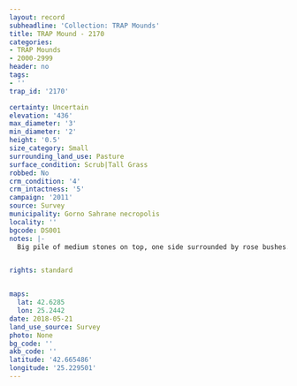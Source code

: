 ```yaml
---
layout: record
subheadline: 'Collection: TRAP Mounds'
title: TRAP Mound - 2170
categories:
- TRAP Mounds
- 2000-2999
header: no
tags:
- ''
trap_id: '2170'

certainty: Uncertain
elevation: '436'
max_diameter: '3'
min_diameter: '2'
height: '0.5'
size_category: Small
surrounding_land_use: Pasture
surface_condition: Scrub|Tall Grass
robbed: No
crm_condition: '4'
crm_intactness: '5'
campaign: '2011'
source: Survey
municipality: Gorno Sahrane necropolis
locality: ''
bgcode: DS001
notes: |-
  Big pile of medium stones on top, one side surrounded by rose bushes.


rights: standard


maps:
  lat: 42.6285
  lon: 25.2442
date: 2018-05-21
land_use_source: Survey
photo: None
bg_code: ''
akb_code: ''
latitude: '42.665486'
longitude: '25.229501'
---
```

